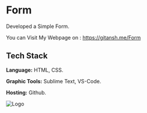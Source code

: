 # Form

Developed a Simple Form.

You can Visit My Webpage on : https://gitansh.me/Form


## Tech Stack

**Language:** HTML, CSS.

**Graphic Tools:** Sublime Text, VS-Code.

**Hosting:** Github.


![Logo](https://images.ctfassets.net/lzny33ho1g45/5E9v0U6s5ImdqZqYzLTTEL/633d198d6df2974bc959ac52d2a44c35/best-free-survey-tool-form-app-00-hero.png?w=1520&fm=jpg&q=30&fit=thumb&h=760)

